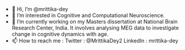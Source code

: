 - 👋 Hi, I’m @mrittika-dey
- 👀 I’m interested in Cognitive and Computational Neuroscience.
- 🌱 I’m currently working on my Masters dissertation at National Brain Research Center, India. It involves analysing MEG data to investigate change in cognitive dynamics with age.
- 📫 How to reach me : Twitter : @MrittikaDey2
                       LinkedIn : mrittika-dey

<!---
mrittika-dey/mrittika-dey is a ✨ special ✨ repository because its `README.md` (this file) appears on your GitHub profile.
You can click the Preview link to take a look at your changes.
--->
